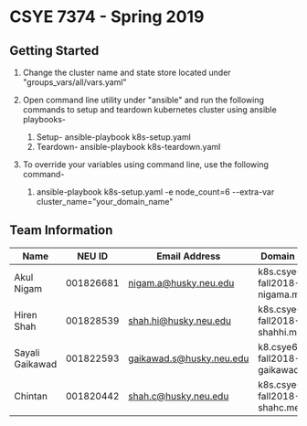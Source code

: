 # CSYE 7374 - Spring 2019

## Getting Started

1. Change the cluster name and state store located under "groups_vars/all/vars.yaml"

2. Open command line utility under "ansible" and run the following commands to setup and teardown kubernetes cluster using ansible playbooks-
    1. Setup-
        ansible-playbook k8s-setup.yaml
    2. Teardown-
        ansible-playbook k8s-teardown.yaml

3. To override your variables using command line, use the following command-
    1. ansible-playbook k8s-setup.yaml -e node_count=6 --extra-var cluster_name="your_domain_name"

## Team Information

| Name | NEU ID | Email Address | Domain Name |
| --- | --- | --- | --- |
| Akul Nigam | 001826681 | nigam.a@husky.neu.edu | k8s.csye6225-fall2018-nigama.me |
| Hiren Shah | 001828539 | shah.hi@husky.neu.edu | k8s.csye6225-fall2018-shahhi.me |
| Sayali Gaikawad | 001822593 | gaikawad.s@husky.neu.edu | k8.csye6225-fall2018-gaikawads.me |
| Chintan  | 001820442 | shah.c@husky.neu.edu | k8s.csye6225-fall2018-shahc.me |

